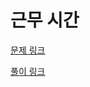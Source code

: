 # 근무 시간

[문제 링크](https://softeer.ai/practice/info.do?idx=1&eid=990)

[풀이 링크](https://vintage-pegasus-b0c.notion.site/d74938839823406f9f3ef06b63f4a96d)